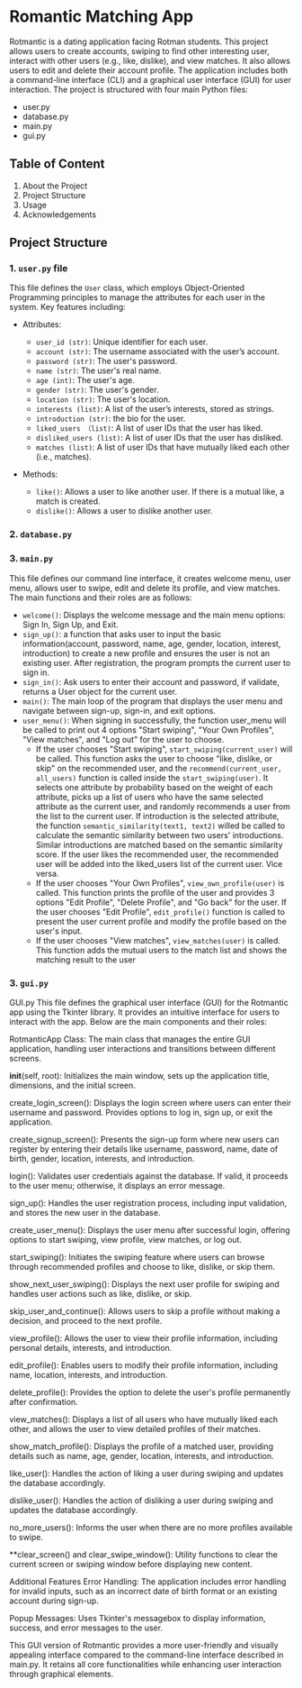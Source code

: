 # Romantic Matching App


Rotmantic is a dating application facing Rotman students. This project allows users to create accounts, swiping to find other interesting user, interact with other users (e.g., like, dislike), and view matches. It also allows users to edit and delete their account profile. The application includes both a command-line interface (CLI) and a graphical user interface (GUI) for user interaction. The project is structured with four main Python files:
+ user.py
+ database.py
+ main.py
+ gui.py

## Table of Content
1. About the Project
2. Project Structure
3. Usage
4. Acknowledgements

## Project Structure

### 1. `user.py` file 

This file defines the `User` class, which employs Object-Oriented Programming principles to manage the attributes for each user in the system. Key features including:
+ Attributes:
    + `user_id (str)`: Unique identifier for each user.
    + `account (str)`: The username associated with the user’s account.
    + `password (str)`: The user's password.
    + `name (str)`: The user's real name.
    + `age (int)`: The user's age.
    + `gender (str)`: The user's gender.
    + `location (str)`: The user's location.
    + `interests (list)`: A list of the user’s interests, stored as strings.
    + `introduction (str)`: the bio for the user.
    + `liked_users （list)`: A list of user IDs that the user has liked.
    + `disliked_users (list)`: A list of user IDs that the user has disliked.
    + `matches (list)`: A list of user IDs that have mutually liked each other (i.e., matches).

+ Methods: 
    + `like()`: Allows a user to like another user. If there is a mutual like, a match is created.
    + `dislike()`: Allows a user to dislike another user.

### 2. `database.py`


### 3. `main.py` 

This file defines our command line interface, it creates welcome menu, user menu, allows user to swipe, edit and delete its profile, and view matches. The main functions and their roles are as follows:

+ `welcome()`: Displays the welcome message and the main menu options: Sign In, Sign Up, and Exit.
+ `sign_up()`: a function that asks user to input the basic information(account, password, name, age, gender, location, interest, introduction) to create a new profile and ensures the user is not an existing user. After registration, the program prompts the current user to sign in.
+ `sign_in()`: Ask users to enter their account and password, if validate, returns a User object for the current user.
+ `main()`: The main loop of the program that displays the user menu and navigate between sign-up, sign-in, and exit options.
+ `user_menu()`: When signing in successfully, the function user_menu will be called to print out 4 options "Start swiping", "Your Own Profiles", "View matches", and "Log out" for the user to choose. 
    +  If the user chooses "Start swiping", `start_swiping(current_user)` will be called. This function asks the user to choose "like, dislike, or skip" on the recommended user, and the `recommend(current_user, all_users)` function is called inside the `start_swiping(user)`. It selects one attribute by probability based on the weight of each attribute, picks up a list of users who have the same selected attribute as the current user, and randomly recommends a user from the list to the current user. If introduction is the selected attribute, the function `semantic_similarity(text1, text2)` willed be called to calculate the semantic similarity between two users' introductions. Similar introductions are matched based on the semantic similarity score. If the user likes the recommended user, the recommended user will be added into the liked_users list of the current user. Vice versa.
    + If the user chooses "Your Own Profiles",  `view_own_profile(user)` is called. This function prints the profile of the user and provides 3 options "Edit Profile", "Delete Profile", and "Go back" for the user. If the user chooses "Edit Profile", `edit_profile()` function is called to present the user current profile and modify the profile based on the user's input. 
    + If the user chooses "View matches", `view_matches(user)` is called. This function adds the mutual users to the match list and shows the matching result to the user

### 3. `gui.py` 
GUI.py
This file defines the graphical user interface (GUI) for the Rotmantic app using the Tkinter library. It provides an intuitive interface for users to interact with the app. Below are the main components and their roles:

RotmanticApp Class: The main class that manages the entire GUI application, handling user interactions and transitions between different screens.

__init__(self, root): Initializes the main window, sets up the application title, dimensions, and the initial screen.

create_login_screen(): Displays the login screen where users can enter their username and password. Provides options to log in, sign up, or exit the application.

create_signup_screen(): Presents the sign-up form where new users can register by entering their details like username, password, name, date of birth, gender, location, interests, and introduction.

login(): Validates user credentials against the database. If valid, it proceeds to the user menu; otherwise, it displays an error message.

sign_up(): Handles the user registration process, including input validation, and stores the new user in the database.

create_user_menu(): Displays the user menu after successful login, offering options to start swiping, view profile, view matches, or log out.

start_swiping(): Initiates the swiping feature where users can browse through recommended profiles and choose to like, dislike, or skip them.

show_next_user_swiping(): Displays the next user profile for swiping and handles user actions such as like, dislike, or skip.

skip_user_and_continue(): Allows users to skip a profile without making a decision, and proceed to the next profile.

view_profile(): Allows the user to view their profile information, including personal details, interests, and introduction.

edit_profile(): Enables users to modify their profile information, including name, location, interests, and introduction.

delete_profile(): Provides the option to delete the user's profile permanently after confirmation.

view_matches(): Displays a list of all users who have mutually liked each other, and allows the user to view detailed profiles of their matches.

show_match_profile(): Displays the profile of a matched user, providing details such as name, age, gender, location, interests, and introduction.

like_user(): Handles the action of liking a user during swiping and updates the database accordingly.

dislike_user(): Handles the action of disliking a user during swiping and updates the database accordingly.

no_more_users(): Informs the user when there are no more profiles available to swipe.

**clear_screen() and clear_swipe_window(): Utility functions to clear the current screen or swiping window before displaying new content.

Additional Features
Error Handling: The application includes error handling for invalid inputs, such as an incorrect date of birth format or an existing account during sign-up.

Popup Messages: Uses Tkinter's messagebox to display information, success, and error messages to the user.

This GUI version of Rotmantic provides a more user-friendly and visually appealing interface compared to the command-line interface described in main.py. It retains all core functionalities while enhancing user interaction through graphical elements.